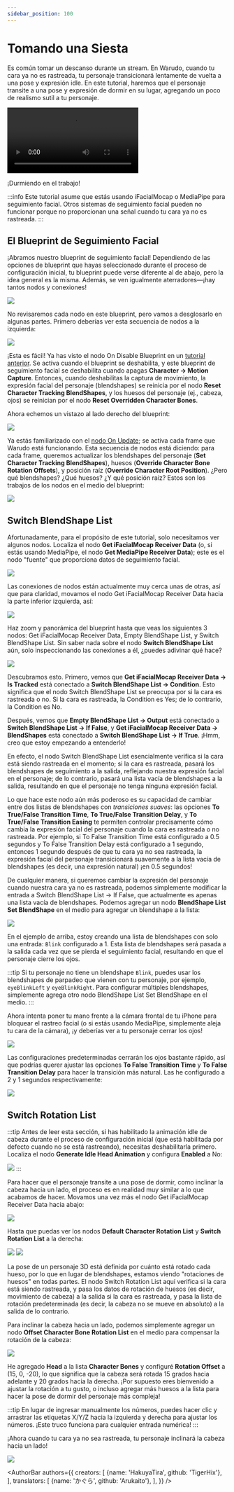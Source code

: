 ```yaml
---
sidebar_position: 100
---
```


# Tomando una Siesta

Es común tomar un descanso durante un stream. En Warudo, cuando tu cara ya no es rastreada, tu personaje transicionará lentamente de vuelta a una pose y expresión idle. En este tutorial, haremos que el personaje transite a una pose y expresión de dormir en su lugar, agregando un poco de realismo sutil a tu personaje.

<div style={{width: '100%'}} className="video-box"><video controls loop src="/doc-img/nap.mp4" /></div>
<p class="img-desc">¡Durmiendo en el trabajo!</p>

:::info
Este tutorial asume que estás usando iFacialMocap o MediaPipe para seguimiento facial. Otros sistemas de seguimiento facial pueden no funcionar porque no proporcionan una señal cuando tu cara ya no es rastreada.
:::

## El Blueprint de Seguimiento Facial

¡Abramos nuestro blueprint de seguimiento facial! Dependiendo de las opciones de blueprint que hayas seleccionado durante el proceso de configuración inicial, tu blueprint puede verse diferente al de abajo, pero la idea general es la misma. Además, se ven igualmente aterradores—¡hay tantos nodos y conexiones!

![](/doc-img/en-blueprint-nap-1.png)

No revisaremos cada nodo en este blueprint, pero vamos a desglosarlo en algunas partes. Primero deberías ver esta secuencia de nodos a la izquierda:

![](/doc-img/en-blueprint-nap-2.png)

¡Esta es fácil! Ya has visto el nodo On Disable Blueprint en un [tutorial anterior](balloon#resetting-bone-scale). Se activa cuando el blueprint se deshabilita, y este blueprint de seguimiento facial se deshabilita cuando apagas **Character → Motion Capture**. Entonces, cuando deshabilitas la captura de movimiento, la expresión facial del personaje (blendshapes) se reinicia por el nodo **Reset Character Tracking BlendShapes**, y los huesos del personaje (ej., cabeza, ojos) se reinician por el nodo **Reset Overridden Character Bones**.

Ahora echemos un vistazo al lado derecho del blueprint:

![](/doc-img/en-blueprint-nap-3.png)

Ya estás familiarizado con el [nodo On Update](balloon#on-update); se activa cada frame que Warudo está funcionando. Esta secuencia de nodos está diciendo: para cada frame, queremos actualizar los blendshapes del personaje (**Set Character Tracking BlendShapes**), huesos (**Override Character Bone Rotation Offsets**), y posición raíz (**Override Character Root Position**). ¿Pero qué blendshapes? ¿Qué huesos? ¿Y qué posición raíz? Estos son los trabajos de los nodos en el medio del blueprint:

![](/doc-img/en-blueprint-nap-16.png)

## Switch BlendShape List

Afortunadamente, para el propósito de este tutorial, solo necesitamos ver algunos nodos. Localiza el nodo **Get iFacialMocap Receiver Data** (o, si estás usando MediaPipe, el nodo **Get MediaPipe Receiver Data**); este es el nodo "fuente" que proporciona datos de seguimiento facial.

![](/doc-img/en-blueprint-nap-4.png)

Las conexiones de nodos están actualmente muy cerca unas de otras, así que para claridad, movamos el nodo Get iFacialMocap Receiver Data hacia la parte inferior izquierda, así:

![](/doc-img/en-blueprint-nap-5.png)

Haz zoom y panorámica del blueprint hasta que veas los siguientes 3 nodos: Get iFacialMocap Receiver Data, Empty BlendShape List, y Switch BlendShape List. Sin saber nada sobre el nodo **Switch BlendShape List** aún, solo inspeccionando las conexiones a él, ¿puedes adivinar qué hace?

![](/doc-img/en-blueprint-nap-6.png)

Descubramos esto. Primero, vemos que **Get iFacialMocap Receiver Data → Is Tracked** está conectado a **Switch BlendShape List → Condition**. Esto significa que el nodo Switch BlendShape List se preocupa por si la cara es rastreada o no. Si la cara es rastreada, la Condition es Yes; de lo contrario, la Condition es No.

Después, vemos que **Empty BlendShape List → Output** está conectado a **Switch BlendShape List → If False**, y **Get iFacialMocap Receiver Data → BlendShapes** está conectado a **Switch BlendShape List → If True**. ¡Hmm, creo que estoy empezando a entenderlo!

En efecto, el nodo Switch BlendShape List esencialmente verifica si la cara está siendo rastreada en el momento; si la cara es rastreada, pasará los blendshapes de seguimiento a la salida, reflejando nuestra expresión facial en el personaje; de lo contrario, pasará una lista vacía de blendshapes a la salida, resultando en que el personaje no tenga ninguna expresión facial.

Lo que hace este nodo aún más poderoso es su capacidad de cambiar entre dos listas de blendshapes con _transiciones suaves_: las opciones **To True/False Transition Time**, **To True/False Transition Delay**, y **To True/False Transition Easing** te permiten controlar precisamente cómo cambia la expresión facial del personaje cuando la cara es rastreada o no rastreada. Por ejemplo, si To False Transition Time está configurado a 0.5 segundos y To False Transition Delay está configurado a 1 segundo, entonces 1 segundo después de que tu cara ya no sea rastreada, la expresión facial del personaje transicionará suavemente a la lista vacía de blendshapes (es decir, una expresión natural) ¡en 0.5 segundos!

De cualquier manera, si queremos cambiar la expresión del personaje cuando nuestra cara ya no es rastreada, podemos simplemente modificar la entrada a Switch BlendShape List → If False, que actualmente es apenas una lista vacía de blendshapes. Podemos agregar un nodo **BlendShape List Set BlendShape** en el medio para agregar un blendshape a la lista:

![](/doc-img/en-blueprint-nap-7.png)

En el ejemplo de arriba, estoy creando una lista de blendshapes con solo una entrada: `Blink` configurado a 1. Esta lista de blendshapes será pasada a la salida cada vez que se pierda el seguimiento facial, resultando en que el personaje cierre los ojos.

:::tip
Si tu personaje no tiene un blendshape `Blink`, puedes usar los blendshapes de parpadeo que vienen con tu personaje, por ejemplo, `eyeBlinkLeft` y `eyeBlinkRight`. Para configurar múltiples blendshapes, simplemente agrega otro nodo BlendShape List Set BlendShape en el medio.
:::

Ahora intenta poner tu mano frente a la cámara frontal de tu iPhone para bloquear el rastreo facial (o si estás usando MediaPipe, simplemente aleja tu cara de la cámara), ¡y deberías ver a tu personaje cerrar los ojos!

![](/doc-img/en-blueprint-nap-13.png)

Las configuraciones predeterminadas cerrarán los ojos bastante rápido, así que podrías querer ajustar las opciones **To False Transition Time** y **To False Transition Delay** para hacer la transición más natural. Las he configurado a 2 y 1 segundos respectivamente:

![](/doc-img/en-blueprint-nap-8.png)

## Switch Rotation List

:::tip
Antes de leer esta sección, si has habilitado la animación idle de cabeza durante el proceso de configuración inicial (que está habilitada por defecto cuando no se está rastreando), necesitas deshabilitarla primero. Localiza el nodo **Generate Idle Head Animation** y configura **Enabled** a No:

![](/doc-img/en-blueprint-nap-12.png)
:::


Para hacer que el personaje transite a una pose de dormir, como inclinar la cabeza hacia un lado, el proceso es en realidad muy similar a lo que acabamos de hacer. Movamos una vez más el nodo Get iFacialMocap Receiver Data hacia abajo:

![](/doc-img/en-blueprint-nap-9.png)

Hasta que puedas ver los nodos **Default Character Rotation List** y **Switch Rotation List** a la derecha:

![](/doc-img/en-blueprint-nap-10.png)
![](/doc-img/en-blueprint-nap-11.png)

La pose de un personaje 3D está definida por cuánto está rotado cada hueso, por lo que en lugar de blendshapes, estamos viendo "rotaciones de huesos" en todas partes. El nodo Switch Rotation List aquí verifica si la cara está siendo rastreada, y pasa los datos de rotación de huesos (es decir, movimiento de cabeza) a la salida si la cara es rastreada, y pasa la lista de rotación predeterminada (es decir, la cabeza no se mueve en absoluto) a la salida de lo contrario.

Para inclinar la cabeza hacia un lado, podemos simplemente agregar un nodo **Offset Character Bone Rotation List** en el medio para compensar la rotación de la cabeza:

![](/doc-img/en-blueprint-nap-15.png)

He agregado **Head** a la lista **Character Bones** y configuré **Rotation Offset** a (15, 0, -20), lo que significa que la cabeza será rotada 15 grados hacia adelante y 20 grados hacia la derecha. ¡Por supuesto eres bienvenido a ajustar la rotación a tu gusto, o incluso agregar más huesos a la lista para hacer la pose de dormir del personaje más compleja!

:::tip
En lugar de ingresar manualmente los números, puedes hacer clic y arrastrar las etiquetas X/Y/Z hacia la izquierda y derecha para ajustar los números. ¡Este truco funciona para cualquier entrada numérica!
:::

¡Ahora cuando tu cara ya no sea rastreada, tu personaje inclinará la cabeza hacia un lado!

![](/doc-img/en-blueprint-nap-14.png)


<AuthorBar authors={{
  creators: [
    {name: 'HakuyaTira', github: 'TigerHix'},
  ],
  translators: [
    {name: 'かぐら', github: 'Arukaito'},
  ],
}} />
